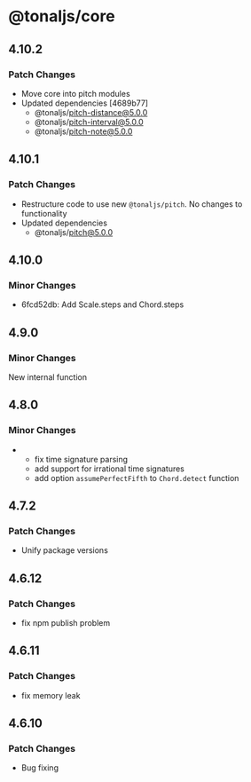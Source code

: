 # @tonaljs/core

## 4.10.2

### Patch Changes

- Move core into pitch modules
- Updated dependencies [4689b77]
  - @tonaljs/pitch-distance@5.0.0
  - @tonaljs/pitch-interval@5.0.0
  - @tonaljs/pitch-note@5.0.0

## 4.10.1

### Patch Changes

- Restructure code to use new `@tonaljs/pitch`. No changes to functionality
- Updated dependencies
  - @tonaljs/pitch@5.0.0

## 4.10.0

### Minor Changes

- 6fcd52db: Add Scale.steps and Chord.steps

## 4.9.0

### Minor Changes

New internal function

## 4.8.0

### Minor Changes

- - fix time signature parsing
  - add support for irrational time signatures
  - add option `assumePerfectFifth` to `Chord.detect` function

## 4.7.2

### Patch Changes

- Unify package versions

## 4.6.12

### Patch Changes

- fix npm publish problem

## 4.6.11

### Patch Changes

- fix memory leak

## 4.6.10

### Patch Changes

- Bug fixing
